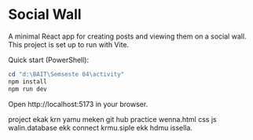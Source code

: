 # Social Wall

A minimal React app for creating posts and viewing them on a social wall. This project is set up to run with Vite.

Quick start (PowerShell):

```powershell
cd "d:\BAIT\Semseste 04\activity"
npm install
npm run dev
```

Open http://localhost:5173 in your browser.


project ekak krn yamu meken git hub practice wenna.html css js walin.database ekk connect krmu.siple ekk hdmu issella.

